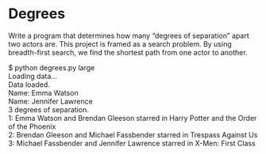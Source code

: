 # Degrees

Write a program that determines how many “degrees of separation” apart two actors are.
This project is framed as a search problem. By using breadth-first search, we find the shortest path from one actor to another.

$ python degrees.py large  
Loading data...  
Data loaded.  
Name: Emma Watson  
Name: Jennifer Lawrence  
3 degrees of separation.  
1: Emma Watson and Brendan Gleeson starred in Harry Potter and the Order of the Phoenix  
2: Brendan Gleeson and Michael Fassbender starred in Trespass Against Us  
3: Michael Fassbender and Jennifer Lawrence starred in X-Men: First Class
